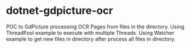 # dotnet-gdpicture-ocr
POC to GdPicture processing OCR Pages from files in the directory. Using ThreadPool example to execute with multiple Threads. Using Watcher example to get new files in directory after process all files in directory.
